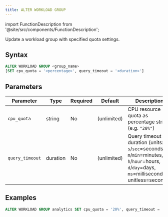 ```yaml
---
title: ALTER WORKLOAD GROUP
---
```

import FunctionDescription from '@site/src/components/FunctionDescription';

<FunctionDescription description="Introduced or updated: v1.2.743"/>

Update a workload group with specified quota settings.

## Syntax

```sql
ALTER WORKLOAD GROUP <group_name>
[SET cpu_quota = '<percentage>', query_timeout = '<duration>']
```

## Parameters

| Parameter       | Type     | Required | Default      | Description                                                                 |
|-----------------|----------|----------|--------------|-----------------------------------------------------------------------------|
| `cpu_quota`     | string   | No       | (unlimited)  | CPU resource quota as percentage string (e.g. `"20%"`)                      |
| `query_timeout` | duration | No       | (unlimited)  | Query timeout duration (units: `s`/`sec`=seconds, `m`/`min`=minutes, `h`/`hour`=hours, `d`/`day`=days, `ms`=milliseconds, unitless=seconds) |


## Examples

```sql
ALTER WORKLOAD GROUP analytics SET cpu_quota = '20%', query_timeout = '10m';
```

